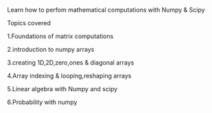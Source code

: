 Learn how to perfom mathematical computations with Numpy & Scipy

Topics covered

  1.Foundations of matrix computations
  
  2.introduction to numpy arrays
  
  3.creating 1D,2D,zero,ones & diagonal arrays
  
  4.Array indexing & looping,reshaping arrays
  
  5.Linear algebra with Numpy and scipy
  
  6.Probability with numpy
